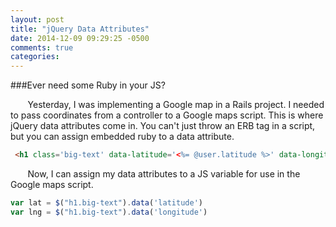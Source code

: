 ```yaml
---
layout: post
title: "jQuery Data Attributes"
date: 2014-12-09 09:29:25 -0500
comments: true
categories: 
---
```

###Ever need some Ruby in your JS?

&nbsp;&nbsp;&nbsp;&nbsp;&nbsp;&nbsp; Yesterday, I was implementing a Google map in a Rails project. I needed to pass coordinates from a controller to a Google maps script. This is where jQuery data attributes come in. You can't just throw an ERB tag in a script, but you can assign embedded ruby to a data attribute. 

```html
 <h1 class='big-text' data-latitude='<%= @user.latitude %>' data-longitude='<%= @user.longitude %>'></h1>
```

&nbsp;&nbsp;&nbsp;&nbsp;&nbsp;&nbsp; Now, I can assign my data attributes to a JS variable for use in the Google maps script. 

```javascript
var lat = $("h1.big-text").data('latitude')
var lng = $("h1.big-text").data('longitude') 
```
